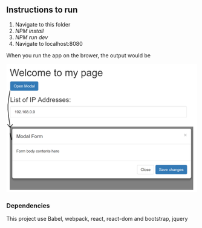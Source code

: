 ## Instructions to run
1. Navigate to this folder
2. *NPM install*
3. *NPM run dev*
4. Navigate to localhost:8080

When you run the app on the brower, the output would be 

![Alt text](https://raw.githubusercontent.com/amir-saeed/ReactJs/master/Show-bootstrap-modal-on-button-click/output.png?raw=true "Bootstrap modal")

### Dependencies
This project use Babel, webpack, react, react-dom and bootstrap, jquery
